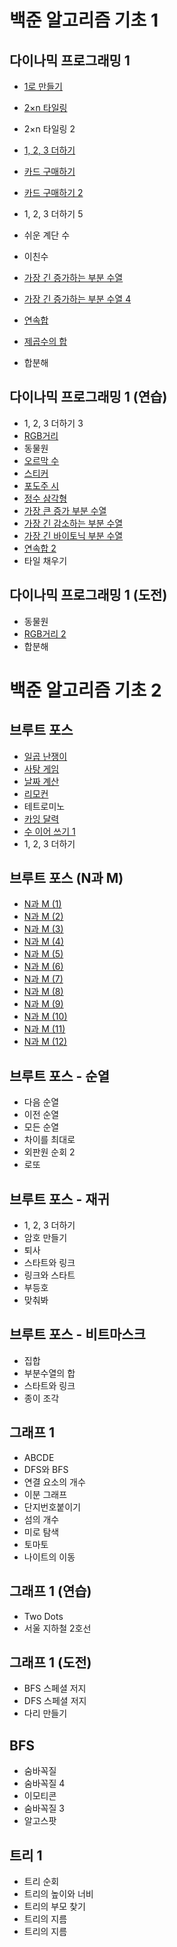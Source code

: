 # 백준 알고리즘 기초 1

## 다이나믹 프로그래밍 1
- [1로 만들기](https://github.com/ChoiBigO/Study/blob/main/%EC%95%8C%EA%B3%A0%EB%A6%AC%EC%A6%98%20%EB%AC%B8%EC%A0%9C%ED%92%80%EC%9D%B4/%EB%B0%B1%EC%A4%80%20%EC%95%8C%EA%B3%A0%EB%A6%AC%EC%A6%98%20%EA%B8%B0%EC%B4%88%201/1463%201%EB%A1%9C%EB%A7%8C%EB%93%A4%EA%B8%B0.py)
- [2×n 타일링](https://github.com/ChoiBigO/Study/blob/main/%EC%95%8C%EA%B3%A0%EB%A6%AC%EC%A6%98%20%EB%AC%B8%EC%A0%9C%ED%92%80%EC%9D%B4/%EB%B0%B1%EC%A4%80%20%EC%95%8C%EA%B3%A0%EB%A6%AC%EC%A6%98%20%EA%B8%B0%EC%B4%88%201/11726%202xn%20%ED%83%80%EC%9D%BC%EB%A7%81.py)
- 2×n 타일링 2
- [1, 2, 3 더하기](https://github.com/ChoiBigO/Study/blob/main/%EC%95%8C%EA%B3%A0%EB%A6%AC%EC%A6%98%20%EB%AC%B8%EC%A0%9C%ED%92%80%EC%9D%B4/%EB%B0%B1%EC%A4%80%20%EC%95%8C%EA%B3%A0%EB%A6%AC%EC%A6%98%20%EA%B8%B0%EC%B4%88%201/15988%201%202%203%20%EB%8D%94%ED%95%98%EA%B8%B0.py)
- [카드 구매하기](https://github.com/ChoiBigO/Study/blob/main/%EC%95%8C%EA%B3%A0%EB%A6%AC%EC%A6%98%20%EB%AC%B8%EC%A0%9C%ED%92%80%EC%9D%B4/%EB%B0%B1%EC%A4%80%20%EC%95%8C%EA%B3%A0%EB%A6%AC%EC%A6%98%20%EA%B8%B0%EC%B4%88%201/11052%20%EC%B9%B4%EB%93%9C%20%EA%B5%AC%EB%A7%A4%ED%95%98%EA%B8%B0.py)
- [카드 구매하기 2](https://github.com/ChoiBigO/Study/blob/main/%EC%95%8C%EA%B3%A0%EB%A6%AC%EC%A6%98%20%EB%AC%B8%EC%A0%9C%ED%92%80%EC%9D%B4/%EB%B0%B1%EC%A4%80%20%EC%95%8C%EA%B3%A0%EB%A6%AC%EC%A6%98%20%EA%B8%B0%EC%B4%88%201/16194%20%EC%B9%B4%EB%93%9C%20%EA%B5%AC%EB%A7%A4%ED%95%98%EA%B8%B02.py)
- 1, 2, 3 더하기 5
- 쉬운 계단 수
- 이친수
- [가장 긴 증가하는 부분 수열](https://github.com/ChoiBigO/Study/blob/main/%EC%95%8C%EA%B3%A0%EB%A6%AC%EC%A6%98%20%EB%AC%B8%EC%A0%9C%ED%92%80%EC%9D%B4/%EB%B0%B1%EC%A4%80%20%EC%95%8C%EA%B3%A0%EB%A6%AC%EC%A6%98%20%EA%B8%B0%EC%B4%88%201/11053%20%EA%B0%80%EC%9E%A5%20%EA%B8%B4%20%EC%A6%9D%EA%B0%80%ED%95%98%EB%8A%94%20%EB%B6%80%EB%B6%84%20%EC%88%98%EC%97%B4.py)
- [가장 긴 증가하는 부분 수열 4](https://github.com/ChoiBigO/Study/blob/main/%EC%95%8C%EA%B3%A0%EB%A6%AC%EC%A6%98%20%EB%AC%B8%EC%A0%9C%ED%92%80%EC%9D%B4/%EB%B0%B1%EC%A4%80%20%EC%95%8C%EA%B3%A0%EB%A6%AC%EC%A6%98%20%EA%B8%B0%EC%B4%88%201/11053%20%EA%B0%80%EC%9E%A5%20%EA%B8%B4%20%EC%A6%9D%EA%B0%80%ED%95%98%EB%8A%94%20%EB%B6%80%EB%B6%84%20%EC%88%98%EC%97%B44.py)
- [연속합](https://github.com/ChoiBigO/Study/blob/main/%EC%95%8C%EA%B3%A0%EB%A6%AC%EC%A6%98%20%EB%AC%B8%EC%A0%9C%ED%92%80%EC%9D%B4/%EB%B0%B1%EC%A4%80%20%EC%95%8C%EA%B3%A0%EB%A6%AC%EC%A6%98%20%EA%B8%B0%EC%B4%88%201/1912%20%EC%97%B0%EC%86%8D%ED%95%A9.py)
- [제곱수의 합](https://github.com/ChoiBigO/Study/blob/main/%EC%95%8C%EA%B3%A0%EB%A6%AC%EC%A6%98%20%EB%AC%B8%EC%A0%9C%ED%92%80%EC%9D%B4/%EB%B0%B1%EC%A4%80%20%EC%95%8C%EA%B3%A0%EB%A6%AC%EC%A6%98%20%EA%B8%B0%EC%B4%88%201/1699%20%EC%A0%9C%EA%B3%B1%EC%88%98%EC%9D%98%20%ED%95%A9.py)

- 합분해

## 다이나믹 프로그래밍 1 (연습)
- 1, 2, 3 더하기 3
- [RGB거리](https://github.com/ChoiBigO/Study/blob/main/%EC%95%8C%EA%B3%A0%EB%A6%AC%EC%A6%98%20%EB%AC%B8%EC%A0%9C%ED%92%80%EC%9D%B4/%EB%B0%B1%EC%A4%80%20%EC%95%8C%EA%B3%A0%EB%A6%AC%EC%A6%98%20%EA%B8%B0%EC%B4%88%201/1149%20RGB%20%EA%B1%B0%EB%A6%AC.py)
- 동물원
- [오르막 수](https://github.com/ChoiBigO/Study/blob/main/%EC%95%8C%EA%B3%A0%EB%A6%AC%EC%A6%98%20%EB%AC%B8%EC%A0%9C%ED%92%80%EC%9D%B4/%EB%B0%B1%EC%A4%80%20%EC%95%8C%EA%B3%A0%EB%A6%AC%EC%A6%98%20%EA%B8%B0%EC%B4%88%201/11057%20%EC%98%A4%EB%A5%B4%EB%A7%89%20%EC%88%98.py)
- [스티커](https://github.com/ChoiBigO/Study/blob/main/%EC%95%8C%EA%B3%A0%EB%A6%AC%EC%A6%98%20%EB%AC%B8%EC%A0%9C%ED%92%80%EC%9D%B4/%EB%B0%B1%EC%A4%80%20%EC%95%8C%EA%B3%A0%EB%A6%AC%EC%A6%98%20%EA%B8%B0%EC%B4%88%201/9465%20%EC%8A%A4%ED%8B%B0%EC%BB%A4.py)
- [포도주 시](https://github.com/ChoiBigO/Study/blob/main/%EC%95%8C%EA%B3%A0%EB%A6%AC%EC%A6%98%20%EB%AC%B8%EC%A0%9C%ED%92%80%EC%9D%B4/%EB%B0%B1%EC%A4%80%20%EC%95%8C%EA%B3%A0%EB%A6%AC%EC%A6%98%20%EA%B8%B0%EC%B4%88%201/2156%20%ED%8F%AC%EB%8F%84%EC%A3%BC%20%EC%8B%9C%EC%8B%9D.py)
- [정수 삼각형](https://github.com/ChoiBigO/Study/blob/main/%EC%95%8C%EA%B3%A0%EB%A6%AC%EC%A6%98%20%EB%AC%B8%EC%A0%9C%ED%92%80%EC%9D%B4/%EB%B0%B1%EC%A4%80%20%EC%95%8C%EA%B3%A0%EB%A6%AC%EC%A6%98%20%EA%B8%B0%EC%B4%88%201/1932%20%EC%A0%95%EC%88%98%20%EC%82%BC%EA%B0%81%ED%98%95.py)
- [가장 큰 증가 부분 수열](https://github.com/ChoiBigO/Study/blob/main/%EC%95%8C%EA%B3%A0%EB%A6%AC%EC%A6%98%20%EB%AC%B8%EC%A0%9C%ED%92%80%EC%9D%B4/%EB%B0%B1%EC%A4%80%20%EC%95%8C%EA%B3%A0%EB%A6%AC%EC%A6%98%20%EA%B8%B0%EC%B4%88%201/11055%20%EA%B0%80%EC%9E%A5%20%ED%81%B0%20%EC%A6%9D%EA%B0%80%20%EB%B6%80%EB%B6%84%20%EC%88%98%EC%97%B4.py)
- [가장 긴 감소하는 부분 수열](https://github.com/ChoiBigO/Study/blob/main/%EC%95%8C%EA%B3%A0%EB%A6%AC%EC%A6%98%20%EB%AC%B8%EC%A0%9C%ED%92%80%EC%9D%B4/%EB%B0%B1%EC%A4%80%20%EC%95%8C%EA%B3%A0%EB%A6%AC%EC%A6%98%20%EA%B8%B0%EC%B4%88%201/11722%20%EA%B0%80%EC%9E%A5%20%EA%B8%B4%20%EA%B0%90%EC%86%8C%ED%95%98%EB%8A%94%20%EB%B6%80%EB%B6%84%20%EC%88%98%EC%97%B4.py)
- [가장 긴 바이토닉 부분 수열](https://github.com/ChoiBigO/Study/blob/main/%EC%95%8C%EA%B3%A0%EB%A6%AC%EC%A6%98%20%EB%AC%B8%EC%A0%9C%ED%92%80%EC%9D%B4/%EB%B0%B1%EC%A4%80%20%EC%95%8C%EA%B3%A0%EB%A6%AC%EC%A6%98%20%EA%B8%B0%EC%B4%88%201/11054%20%EA%B0%80%EC%9E%A5%20%EA%B8%B4%20%EB%B0%94%EC%9D%B4%ED%86%A0%EC%9D%B5%20%EB%B6%80%EB%B6%84%20%EC%88%98%EC%97%B4.py)
- [연속합 2](https://github.com/ChoiBigO/Study/blob/main/%EC%95%8C%EA%B3%A0%EB%A6%AC%EC%A6%98%20%EB%AC%B8%EC%A0%9C%ED%92%80%EC%9D%B4/%EB%B0%B1%EC%A4%80%20%EC%95%8C%EA%B3%A0%EB%A6%AC%EC%A6%98%20%EA%B8%B0%EC%B4%88%201/13398%20%EC%97%B0%EC%86%8D%ED%95%A92.py)
- 타일 채우기

## 다이나믹 프로그래밍 1 (도전)
- 동물원
- [RGB거리 2](https://github.com/ChoiBigO/Study/blob/main/%EC%95%8C%EA%B3%A0%EB%A6%AC%EC%A6%98%20%EB%AC%B8%EC%A0%9C%ED%92%80%EC%9D%B4/%EB%B0%B1%EC%A4%80%20%EC%95%8C%EA%B3%A0%EB%A6%AC%EC%A6%98%20%EA%B8%B0%EC%B4%88%201/17404%20RGB%EA%B1%B0%EB%A6%AC%202.py)
- 합분해

# 백준 알고리즘 기초 2

## 브루트 포스
- [일곱 난쟁이](https://github.com/ChoiBigO/Study/blob/main/%EC%95%8C%EA%B3%A0%EB%A6%AC%EC%A6%98%20%EB%AC%B8%EC%A0%9C%ED%92%80%EC%9D%B4/%EB%B0%B1%EC%A4%80%20%EC%95%8C%EA%B3%A0%EB%A6%AC%EC%A6%98%20%EA%B8%B0%EC%B4%88%202/2309%20%EC%9D%BC%EA%B3%B1%20%EB%82%9C%EC%9F%81%EC%9D%B4.py)
- [사탕 게임](https://github.com/ChoiBigO/Study/blob/main/%EC%95%8C%EA%B3%A0%EB%A6%AC%EC%A6%98%20%EB%AC%B8%EC%A0%9C%ED%92%80%EC%9D%B4/%EB%B0%B1%EC%A4%80%20%EC%95%8C%EA%B3%A0%EB%A6%AC%EC%A6%98%20%EA%B8%B0%EC%B4%88%202/3085%20%EC%82%AC%ED%83%95%20%EA%B2%8C%EC%9E%84.py)
- [날짜 계산](https://github.com/ChoiBigO/Study/blob/main/%EC%95%8C%EA%B3%A0%EB%A6%AC%EC%A6%98%20%EB%AC%B8%EC%A0%9C%ED%92%80%EC%9D%B4/%EB%B0%B1%EC%A4%80%20%EC%95%8C%EA%B3%A0%EB%A6%AC%EC%A6%98%20%EA%B8%B0%EC%B4%88%202/1476%20%EB%82%A0%EC%A7%9C%20%EA%B3%84%EC%82%B0.py)
- [리모컨](https://github.com/ChoiBigO/Study/blob/main/%EC%95%8C%EA%B3%A0%EB%A6%AC%EC%A6%98%20%EB%AC%B8%EC%A0%9C%ED%92%80%EC%9D%B4/%EB%B0%B1%EC%A4%80%20%EC%95%8C%EA%B3%A0%EB%A6%AC%EC%A6%98%20%EA%B8%B0%EC%B4%88%202/1107%20%EB%A6%AC%EB%AA%A8%EC%BB%A8.py)
- 테트로미노
- [카잉 달력](https://github.com/ChoiBigO/Study/blob/main/%EC%95%8C%EA%B3%A0%EB%A6%AC%EC%A6%98%20%EB%AC%B8%EC%A0%9C%ED%92%80%EC%9D%B4/%EB%B0%B1%EC%A4%80%20%EC%95%8C%EA%B3%A0%EB%A6%AC%EC%A6%98%20%EA%B8%B0%EC%B4%88%202/6064%20%EC%B9%B4%EC%9E%89%EB%8B%AC%EB%A0%A5.py)
- [수 이어 쓰기 1](https://github.com/ChoiBigO/Study/blob/main/%EC%95%8C%EA%B3%A0%EB%A6%AC%EC%A6%98%20%EB%AC%B8%EC%A0%9C%ED%92%80%EC%9D%B4/%EB%B0%B1%EC%A4%80%20%EC%95%8C%EA%B3%A0%EB%A6%AC%EC%A6%98%20%EA%B8%B0%EC%B4%88%202/1748%20%EC%88%98%20%EC%9D%B4%EC%96%B4%EC%93%B0%EA%B8%B0.py)
- 1, 2, 3 더하기

## 브루트 포스 (N과 M)
- [N과 M (1)](https://github.com/ChoiBigO/Study/blob/main/%EC%95%8C%EA%B3%A0%EB%A6%AC%EC%A6%98%20%EB%AC%B8%EC%A0%9C%ED%92%80%EC%9D%B4/%EB%B0%B1%EC%A4%80%20%EC%95%8C%EA%B3%A0%EB%A6%AC%EC%A6%98%20%EA%B8%B0%EC%B4%88%202/15649%20N%EA%B3%BC%20M%20(1).py)
- [N과 M (2)](https://github.com/ChoiBigO/Study/blob/main/%EC%95%8C%EA%B3%A0%EB%A6%AC%EC%A6%98%20%EB%AC%B8%EC%A0%9C%ED%92%80%EC%9D%B4/%EB%B0%B1%EC%A4%80%20%EC%95%8C%EA%B3%A0%EB%A6%AC%EC%A6%98%20%EA%B8%B0%EC%B4%88%202/15650%20N%EA%B3%BC%20M%20(2).py)
- [N과 M (3)](https://github.com/ChoiBigO/Study/blob/main/%EC%95%8C%EA%B3%A0%EB%A6%AC%EC%A6%98%20%EB%AC%B8%EC%A0%9C%ED%92%80%EC%9D%B4/%EB%B0%B1%EC%A4%80%20%EC%95%8C%EA%B3%A0%EB%A6%AC%EC%A6%98%20%EA%B8%B0%EC%B4%88%202/15651%20N%EA%B3%BC%20M%20(3).py)
- [N과 M (4)](https://github.com/ChoiBigO/Study/blob/main/%EC%95%8C%EA%B3%A0%EB%A6%AC%EC%A6%98%20%EB%AC%B8%EC%A0%9C%ED%92%80%EC%9D%B4/%EB%B0%B1%EC%A4%80%20%EC%95%8C%EA%B3%A0%EB%A6%AC%EC%A6%98%20%EA%B8%B0%EC%B4%88%202/15652%20N%EA%B3%BC%20M%20(4).py)
- [N과 M (5)](https://github.com/ChoiBigO/Study/blob/main/%EC%95%8C%EA%B3%A0%EB%A6%AC%EC%A6%98%20%EB%AC%B8%EC%A0%9C%ED%92%80%EC%9D%B4/%EB%B0%B1%EC%A4%80%20%EC%95%8C%EA%B3%A0%EB%A6%AC%EC%A6%98%20%EA%B8%B0%EC%B4%88%202/15654%20N%EA%B3%BC%20M%20(5).py)
- [N과 M (6)](https://github.com/ChoiBigO/Study/blob/main/%EC%95%8C%EA%B3%A0%EB%A6%AC%EC%A6%98%20%EB%AC%B8%EC%A0%9C%ED%92%80%EC%9D%B4/%EB%B0%B1%EC%A4%80%20%EC%95%8C%EA%B3%A0%EB%A6%AC%EC%A6%98%20%EA%B8%B0%EC%B4%88%202/15654%20N%EA%B3%BC%20M%20(6).py)
- [N과 M (7)](https://github.com/ChoiBigO/Study/blob/main/%EC%95%8C%EA%B3%A0%EB%A6%AC%EC%A6%98%20%EB%AC%B8%EC%A0%9C%ED%92%80%EC%9D%B4/%EB%B0%B1%EC%A4%80%20%EC%95%8C%EA%B3%A0%EB%A6%AC%EC%A6%98%20%EA%B8%B0%EC%B4%88%202/15654%20N%EA%B3%BC%20M%20(7).py)
- [N과 M (8)](https://github.com/ChoiBigO/Study/blob/main/%EC%95%8C%EA%B3%A0%EB%A6%AC%EC%A6%98%20%EB%AC%B8%EC%A0%9C%ED%92%80%EC%9D%B4/%EB%B0%B1%EC%A4%80%20%EC%95%8C%EA%B3%A0%EB%A6%AC%EC%A6%98%20%EA%B8%B0%EC%B4%88%202/15654%20N%EA%B3%BC%20M%20(7).py)
- [N과 M (9)](https://github.com/ChoiBigO/Study/blob/main/%EC%95%8C%EA%B3%A0%EB%A6%AC%EC%A6%98%20%EB%AC%B8%EC%A0%9C%ED%92%80%EC%9D%B4/%EB%B0%B1%EC%A4%80%20%EC%95%8C%EA%B3%A0%EB%A6%AC%EC%A6%98%20%EA%B8%B0%EC%B4%88%202/15654%20N%EA%B3%BC%20M%20(9).py)
- [N과 M (10)](https://github.com/ChoiBigO/Study/blob/main/%EC%95%8C%EA%B3%A0%EB%A6%AC%EC%A6%98%20%EB%AC%B8%EC%A0%9C%ED%92%80%EC%9D%B4/%EB%B0%B1%EC%A4%80%20%EC%95%8C%EA%B3%A0%EB%A6%AC%EC%A6%98%20%EA%B8%B0%EC%B4%88%202/15654%20N%EA%B3%BC%20M%20(10).py)
- [N과 M (11)](https://github.com/ChoiBigO/Study/blob/main/%EC%95%8C%EA%B3%A0%EB%A6%AC%EC%A6%98%20%EB%AC%B8%EC%A0%9C%ED%92%80%EC%9D%B4/%EB%B0%B1%EC%A4%80%20%EC%95%8C%EA%B3%A0%EB%A6%AC%EC%A6%98%20%EA%B8%B0%EC%B4%88%202/15654%20N%EA%B3%BC%20M%20(11).py)
- [N과 M (12)](https://github.com/ChoiBigO/Study/blob/main/%EC%95%8C%EA%B3%A0%EB%A6%AC%EC%A6%98%20%EB%AC%B8%EC%A0%9C%ED%92%80%EC%9D%B4/%EB%B0%B1%EC%A4%80%20%EC%95%8C%EA%B3%A0%EB%A6%AC%EC%A6%98%20%EA%B8%B0%EC%B4%88%202/15654%20N%EA%B3%BC%20M%20(12).py)

## 브루트 포스 - 순열
- 다음 순열
- 이전 순열
- 모든 순열
- 차이를 최대로
- 외판원 순회 2
- 로또

## 브루트 포스 - 재귀
- 1, 2, 3 더하기
- 암호 만들기
- 퇴사
- 스타트와 링크
- 링크와 스타트
- 부등호
- 맞춰봐

## 브루트 포스 - 비트마스크
- 집합
- 부분수열의 합
- 스타트와 링크
- 종이 조각

## 그래프 1
- ABCDE
- DFS와 BFS
- 연결 요소의 개수
- 이분 그래프
- 단지번호붙이기
- 섬의 개수
- 미로 탐색
- 토마토
- 나이트의 이동

## 그래프 1 (연습)
- Two Dots
- 서울 지하철 2호선

## 그래프 1 (도전)
- BFS 스페셜 저지
- DFS 스페셜 저지
- 다리 만들기

## BFS
- 숨바꼭질
- 숨바꼭질 4
- 이모티콘
- 숨바꼭질 3
- 알고스팟

## 트리 1
- 트리 순회
- 트리의 높이와 너비
- 트리의 부모 찾기
- 트리의 지름
- 트리의 지름